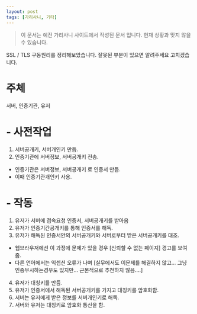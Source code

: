 ```yaml
---
layout: post
tags: [가리사니, 기타]
---
```


> 이 문서는 예전 가리사니 사이트에서 작성된 문서 입니다.
현재 상황과 맞지 않을 수 있습니다.


SSL / TLS 구동원리를 정리해보았습니다.
잘못된 부분이 있으면 알려주세요 고치겠습니다.

# 주체
서버, 인증기관, 유저

# - 사전작업
1. 서버공개키, 서버개인키 만듬.
2. 인증기관에 서버정보, 서버공개키 전송.
 - 인증기관은 서버정보, 서버공개키 로 인증서 만듬.
 - 이때 인증기관개인키 사용.

# - 작동
1. 유저가 서버에 접속요청 인증서, 서버공개키를 받아옴
2. 유저가 인증기간공개키를 통해 인증서를 해독.
3. 유저가 해독된 인증서안의 서버공개키와 서버로부터 받은 서버공개키를 대조.
 - 웹브라우저에선 이 과정에 문제가 있을 경우 [신뢰할 수 없는 페이지] 경고를 보여줌.
 - 다른 언어에서는 익셉션 오류가 나며 [실무에서도 이문제를 해결하지 않고... 그냥 인증무시하는경우도 있지만... 근본적으로 추천하지 않음....]
4. 유저가 대칭키를 만듬.
5. 유저가 인증서에서 해독된 서버공개키를 가지고 대칭키를 암호화함.
6. 서버는 유저에게 받은 정보를 서버개인키로 해독.
7. 서버와 유저는 대칭키로 암호화 통신을 함.